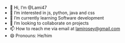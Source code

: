 - 👋 Hi, I’m @Lami47
- 👀 I’m interested in js, python, java and css
- 🌱 I’m currently learning Software development 
- 💞️ I’m looking to collaborate on projects
- 📫 How to reach me via email at lamirosey@gmail.com
- 😄 Pronouns: He/him
